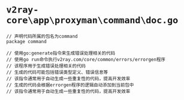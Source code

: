 # `v2ray-core\app\proxyman\command\doc.go`

```
// 声明代码所属的包名为command
package command

// 使用go:generate指令来生成错误处理相关的代码
// 使用go run命令执行v2ray.com/core/common/errors/errorgen程序
// 该程序用于生成错误处理相关的代码
// 生成的代码可能包括错误类型定义、错误信息等
// 该指令通常用于自动生成一些重复性的代码，提高开发效率
// 生成的代码会根据errorgen程序的逻辑自动添加到当前包中
// 该指令通常用于自动生成一些重复性的代码，提高开发效率
```